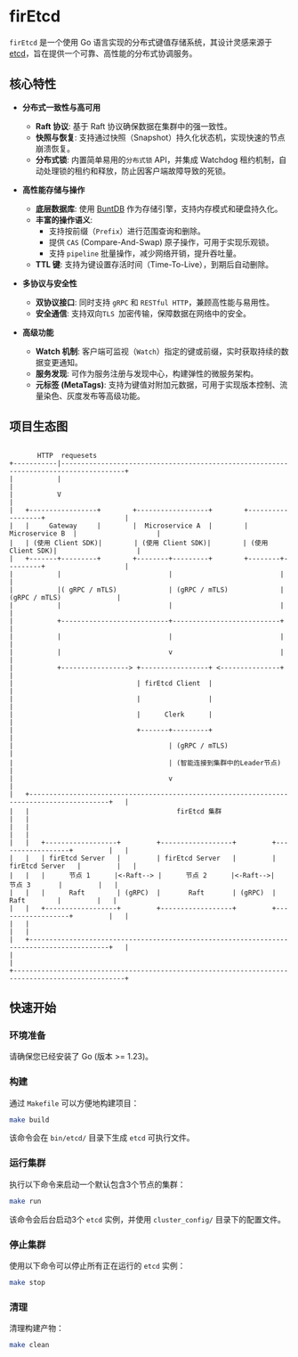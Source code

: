 # firEtcd

`firEtcd` 是一个使用 Go 语言实现的分布式键值存储系统，其设计灵感来源于 [etcd](https.go-etcd.io/)，旨在提供一个可靠、高性能的分布式协调服务。

## 核心特性

- **分布式一致性与高可用**
    - **Raft 协议**: 基于 Raft 协议确保数据在集群中的强一致性。
    - **快照与恢复**: 支持通过快照（Snapshot）持久化状态机，实现快速的节点崩溃恢复。
    - **分布式锁**: 内置简单易用的`分布式锁` API，并集成 Watchdog 租约机制，自动处理锁的租约和释放，防止因客户端故障导致的死锁。

- **高性能存储与操作**
    - **底层数据库**: 使用 [BuntDB](https://github.com/tidwall/buntdb) 作为存储引擎，支持内存模式和硬盘持久化。
    - **丰富的操作语义**:
        - 支持按前缀（`Prefix`）进行范围查询和删除。
        - 提供 `CAS` (Compare-And-Swap) 原子操作，可用于实现乐观锁。
        - 支持 `pipeline` 批量操作，减少网络开销，提升吞吐量。
    - **TTL 键**: 支持为键设置存活时间（Time-To-Live），到期后自动删除。

- **多协议与安全性**
    - **双协议接口**: 同时支持 `gRPC` 和 `RESTful HTTP`，兼顾高性能与易用性。
    - **安全通信**: 支持双向`TLS `加密传输，保障数据在网络中的安全。

- **高级功能**
    - **Watch 机制**: 客户端可监视（`Watch`）指定的键或前缀，实时获取持续的数据变更通知。
    - **服务发现**: 可作为服务注册与发现中心，构建弹性的微服务架构。
    - **元标签 (MetaTags)**: 支持为键值对附加元数据，可用于实现版本控制、流量染色、灰度发布等高级功能。
 
## 项目生态图
```

       HTTP  requesets 
+-----------|--------------------------------------------------------------------------------------+
|           |                                                                                       |
|           V                                                                                       |
|   +-----------------+        +------------------+        +------------------+                    |
|   |     Gateway     |        |  Microservice A  |        |  Microservice B  |                    |
|   | (使用 Client SDK)|        | (使用 Client SDK)|        | (使用 Client SDK)|                    |
|   +-------+---------+        +--------+---------+        +--------+---------+                    |
|           |                           |                           |                            |
|           |( gRPC / mTLS)             | (gRPC / mTLS)             | (gRPC / mTLS)              |
|           |                           |                           |                            |
|           +---------------------------+---------------------------+                            |
|           |                           |                           |                            |
|           |                           v                           |                            |
|           +-----------------> +-----------------+ <---------------+                            |
|                               | firEtcd Client  |                                                |
|                               |                 |                                                |
|                               |      Clerk      |                                            |
|                               +-------+---------+                                                |
|                                       | (gRPC / mTLS)                                          |
|                                       | (智能连接到集群中的Leader节点)                            |
|                                       v                                                        |
|   +------------------------------------------------------------------------------------------+   |
|   |                                     firEtcd 集群                                         |   |
|   |                                                                                          |   |
|   |   +------------------+         +------------------+         +------------------+         |   |
|   |   | firEtcd Server   |         | firEtcd Server   |         | firEtcd Server   |         |   |
|   |   |      节点 1      |<-Raft--> |      节点 2      |<-Raft-->|      节点 3       |         |   |
|   |   |      Raft        | (gRPC)  |       Raft       | (gRPC)  |      Raft        |         |   |
|   |   +------------------+         +------------------+         +------------------+         |   |
|   |                                                                                          |   |
|   +------------------------------------------------------------------------------------------+   |
|                                                                                                  |
+--------------------------------------------------------------------------------------------------+
```
## 快速开始

### 环境准备

请确保您已经安装了 Go (版本 >= 1.23)。

### 构建

通过 `Makefile` 可以方便地构建项目：

```bash
make build
```
该命令会在 `bin/etcd/` 目录下生成 `etcd` 可执行文件。

### 运行集群

执行以下命令来启动一个默认包含3个节点的集群：

```bash
make run
```

该命令会后台启动3个 `etcd` 实例，并使用 `cluster_config/` 目录下的配置文件。

### 停止集群

使用以下命令可以停止所有正在运行的 `etcd` 实例：

```bash
make stop
```


### 清理

清理构建产物：
```bash
make clean
```
